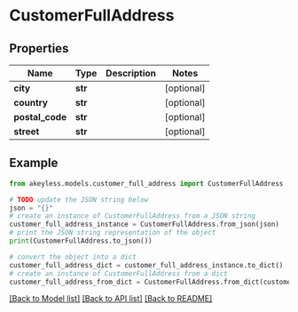 # CustomerFullAddress


## Properties

Name | Type | Description | Notes
------------ | ------------- | ------------- | -------------
**city** | **str** |  | [optional] 
**country** | **str** |  | [optional] 
**postal_code** | **str** |  | [optional] 
**street** | **str** |  | [optional] 

## Example

```python
from akeyless.models.customer_full_address import CustomerFullAddress

# TODO update the JSON string below
json = "{}"
# create an instance of CustomerFullAddress from a JSON string
customer_full_address_instance = CustomerFullAddress.from_json(json)
# print the JSON string representation of the object
print(CustomerFullAddress.to_json())

# convert the object into a dict
customer_full_address_dict = customer_full_address_instance.to_dict()
# create an instance of CustomerFullAddress from a dict
customer_full_address_from_dict = CustomerFullAddress.from_dict(customer_full_address_dict)
```
[[Back to Model list]](../README.md#documentation-for-models) [[Back to API list]](../README.md#documentation-for-api-endpoints) [[Back to README]](../README.md)


